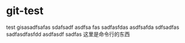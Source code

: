 # git-test
test gisasadfsafas 
sdafsadf asdfsa fas
sadfasfdas
asdfsafda
sdfsadfas
sadfasdfasfdd
asdfasdf
sadfas
这里是命令行的东西
